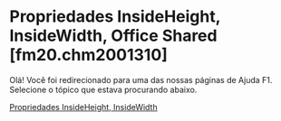 
# Propriedades InsideHeight, InsideWidth, Office Shared [fm20.chm2001310]

Olá! Você foi redirecionado para uma das nossas páginas de Ajuda F1. Selecione o tópico que estava procurando abaixo.

[Propriedades InsideHeight, InsideWidth](http://msdn.microsoft.com/library/8db4373d-0807-ec2a-f9df-37ebcbf8ef47%28Office.15%29.aspx)
